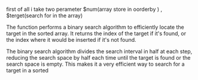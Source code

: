 first of all i take two perameter
   $num(array store in oorderby ) , $terget(search for in the array) 

   The function performs a binary search algorithm to efficiently locate the target in the sorted array. It returns the index of the target if it's found, or the index where it would be inserted if it's not found.
   
   The binary search algorithm divides the search interval in half at each step, reducing the search space by half each time until the target is found or the search space is empty. This makes it a very efficient way to search for a target in a sorted
